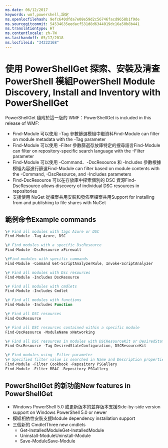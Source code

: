 ```yaml
---
ms.date: 06/12/2017
keywords: wmf,powershell,設定
ms.openlocfilehash: 9efc640dfda7e08e59d2c56746facd9658b1f9de
ms.sourcegitcommit: 54534635eedacf531d8d6344019dc16a50b8b441
ms.translationtype: HT
ms.contentlocale: zh-TW
ms.lasthandoff: 05/17/2018
ms.locfileid: "34222168"
---
```

# <a name="powershell-module-discovery-install-and-inventory-with-powershellget"></a><span data-ttu-id="f43b1-102">使用 PowerShellGet 探索、安裝及清查 PowerShell 模組</span><span class="sxs-lookup"><span data-stu-id="f43b1-102">PowerShell Module Discovery, Install and Inventory with PowerShellGet</span></span>

<span data-ttu-id="f43b1-103">PowerShellGet 隨附於這一版的 WMF：</span><span class="sxs-lookup"><span data-stu-id="f43b1-103">PowerShellGet is included in this release of WMF:</span></span>
-   <span data-ttu-id="f43b1-104">Find-Module 可以使用 -Tag 參數篩選模組中繼資料</span><span class="sxs-lookup"><span data-stu-id="f43b1-104">Find-Module can filter on module metadata with the -Tag parameter</span></span>
-   <span data-ttu-id="f43b1-105">Find-Module 可以使用 -Filter 參數篩選存放庫特定的搜尋語言</span><span class="sxs-lookup"><span data-stu-id="f43b1-105">Find-Module can filter on repository-specific search language with the -Filter parameter</span></span>
-   <span data-ttu-id="f43b1-106">Find-Module 可以使用 -Command、-DscResource 和 -Includes 參數根據模組內容進行篩選</span><span class="sxs-lookup"><span data-stu-id="f43b1-106">Find-Module can filter based on module contents with the -Command, -DscResource, and -Includes parameters</span></span>
-   <span data-ttu-id="f43b1-107">Find-DscResource 可以在存放庫中探索個別的 DSC 資源</span><span class="sxs-lookup"><span data-stu-id="f43b1-107">Find-DscResource allows discovery of individual DSC resources in repositories</span></span>
-   <span data-ttu-id="f43b1-108">支援使用 NuGet 從檔案共用安裝和發佈至檔案共用</span><span class="sxs-lookup"><span data-stu-id="f43b1-108">Support for installing from and publishing to file shares with NuGet</span></span>

## <a name="example-commands"></a><span data-ttu-id="f43b1-109">範例命令</span><span class="sxs-lookup"><span data-stu-id="f43b1-109">Example commands</span></span>
```powershell
\# Find all modules with tags Azure or DSC
Find-Module -Tag Azure, DSC

\# Find modules with a specific DscResource
Find-Module -DscResource xFirewall

\#Find modules with specific commands
Find-Module -Command Get-ScriptAnalyzerRule, Invoke-ScriptAnalyzer

\# Find all modules with Dsc resources
Find-Module -Includes DscResource

\# Find all modules with cmdlets
Find-Module -Includes Cmdlet

\# Find all modules with functions
Find-Module -Includes Function

\# Find all DSC resources
Find-DscResource

\# Find all DSC resources contained within a specific module
Find-DscResource -ModuleName xNetworking

\# Find all DSC resources in modules with DSCResourceKit or DesiredStateConfiguration
Find-DscResource -Tag DesiredStateConfiguration, DSCResourceKit

\# Find modules using -Filter parameter
\# Specified filter value is searched in Name and Description properties
Find-Module -Filter Cookbook -Repository PSGallery
Find-Module -Filter RBAC -Repository PSGallery
```

## <a name="new-features-in-powershellget"></a><span data-ttu-id="f43b1-110">PowerShellGet 的新功能</span><span class="sxs-lookup"><span data-stu-id="f43b1-110">New features in PowerShellGet</span></span>
-   <span data-ttu-id="f43b1-111">Windows PowerShell 5.0 或更新版本的並存版本支援</span><span class="sxs-lookup"><span data-stu-id="f43b1-111">Side-by-side version support on Windows PowerShell 5.0 or newer</span></span>
-   <span data-ttu-id="f43b1-112">模組相依性安裝支援</span><span class="sxs-lookup"><span data-stu-id="f43b1-112">Module dependency installation support</span></span>
-   <span data-ttu-id="f43b1-113">三個新的 Cmdlet</span><span class="sxs-lookup"><span data-stu-id="f43b1-113">Three new cmdlets</span></span>
    -   <span data-ttu-id="f43b1-114">Get-InstalledModule</span><span class="sxs-lookup"><span data-stu-id="f43b1-114">Get-InstalledModule</span></span>
    -   <span data-ttu-id="f43b1-115">Uninstall-Module</span><span class="sxs-lookup"><span data-stu-id="f43b1-115">Uninstall-Module</span></span>
    -   <span data-ttu-id="f43b1-116">Save-Module</span><span class="sxs-lookup"><span data-stu-id="f43b1-116">Save-Module</span></span>
